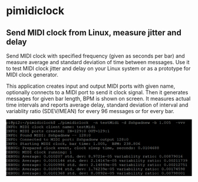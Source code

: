 # pimidiclock
## Send MIDI clock from Linux, measure jitter and delay

Send MIDI clock with specified frequency (given as seconds per bar) and measure average and standard deviation of time between messages. Use it to test MIDI clock jitter and delay on your Linux system or as a prototype for MIDI clock generator.

This application creates input and output MIDI ports with given name, optionally connects to a MIDI port to send it clock signal.
Then it generates messages for given bar length, BPM is shown on screen. It measures actual time intervals and reports average delay, standard deviation of interval and variablity ratio (SDEV/MEAN) for every 96 messages or for every bar.


![Alt text](./MIDI_demo.png  "Example")


